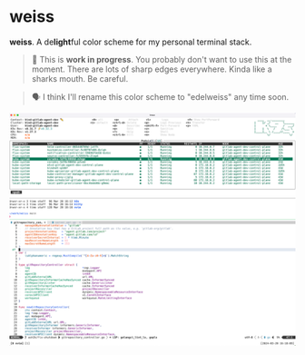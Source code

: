 # weiss

**weiss**. A de**light**ful color scheme for my personal terminal stack.

> 🚧 This is **work in progress**. You probably don't want to use this at the moment.
> There are lots of sharp edges everywhere. Kinda like a sharks mouth. Be careful.

> 🗣️ I think I'll rename this color scheme to "edelweiss" any time soon.

![weiss](assets/screenshot.png "weiss")
